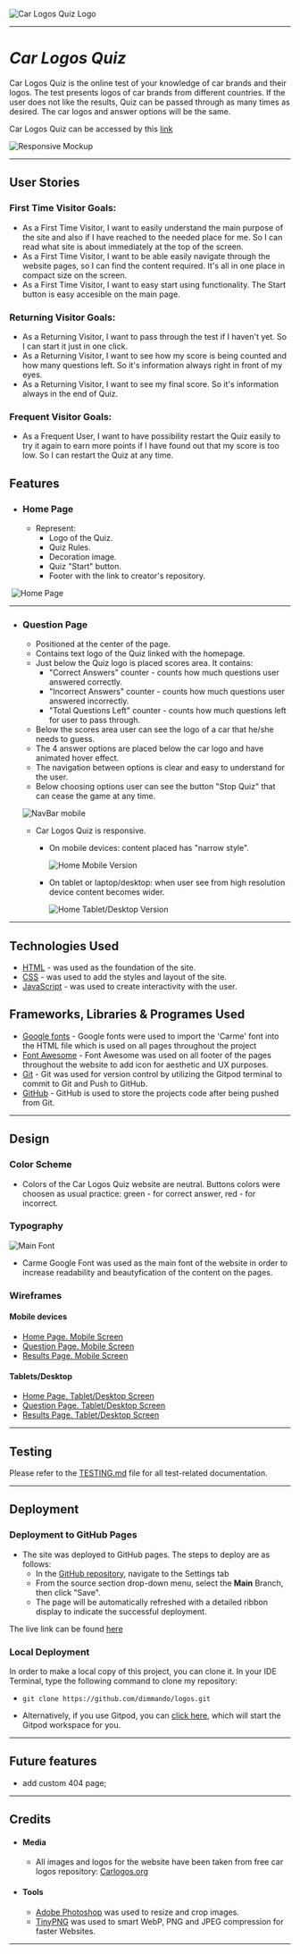![Car Logos Quiz Logo](documentation/quiz-logo.png)

---

# *Car Logos Quiz*

Car Logos Quiz is the online test of your knowledge of car brands and their logos. The test presents logos of car brands from different countries. If the user does not like the results, Quiz can be passed through as many times as desired. The car logos and answer options will be the same.

Car Logos Quiz can be accessed by this [link](https://dimmando.github.io/logos/)

![Responsive Mockup](documentation/responsive.png)

---
## User Stories

### First Time Visitor Goals:

* As a First Time Visitor, I want to easily understand the main purpose of the site and also if I have reached to the needed place for me. So I can read what site is about immediately at the top of the screen.
* As a First Time Visitor, I want to be able easily navigate through the website pages, so I can find the content required. It's all in one place in compact size on the screen.
* As a First Time Visitor, I want to easy start using functionality. The Start button is easy accesible on the main page.

### Returning Visitor Goals:

* As a Returning Visitor, I want to pass through the test if I haven't yet. So I can start it just in one click.
* As a Returning Visitor, I want to see how my score is being counted and how many questions left. So it's information always right in front of my eyes.
* As a Returning Visitor, I want to see my final score.  So it's information always in the end of Quiz.

### Frequent Visitor Goals:

* As a Frequent User, I want to have possibility restart the Quiz easily to try it again to earn more points if I have found out that my score is too low. So I can restart the Quiz at any time.

## Features

+ ### Home Page

    - Represent:
        * Logo of the Quiz.
        * Quiz Rules.
        * Decoration image.
        * Quiz "Start" button.
        * Footer with the link to creator's repository.

​    ![Home Page](documentation/start-page.png)

---

+ ### Question Page
    - Positioned at the center of the page.
    - Contains text logo of the Quiz linked with the homepage.
    - Just below the Quiz logo is placed scores area. It contains:
        * "Correct Answers" counter - counts how much questions user answered correctly.
        * "Incorrect Answers" counter - counts how much questions user answered incorrectly.
        * "Total Questions Left" counter - counts how much questions left for user to pass through.
    - Below the scores area user can see the logo of a car that he/she needs to guess.
    - The 4 answer options are placed below the car logo and have animated hover effect.
    - The navigation between options is clear and easy to understand for the user.
    - Below choosing options user can see the button "Stop Quiz" that can cease the game at any time.
    
    ![NavBar mobile](documentation/choosing.png)

    - Car Logos Quiz is responsive.
        * On mobile devices: content placed has "narrow style".

            ![Home Mobile Version](documentation/mobile.png)
        
        * On tablet or laptop/desktop: when user see from high resolution device content becomes wider.

            ![Home Tablet/Desktop Version](documentation/desktop.png)

---
## Technologies Used

- [HTML](https://developer.mozilla.org/en-US/docs/Web/HTML) - was used as the foundation of the site.
- [CSS](https://developer.mozilla.org/en-US/docs/Web/css) - was used to add the styles and layout of the site.
- [JavaScript](https://developer.mozilla.org/en-US/docs/Web/JavaScript) - was used to create interactivity with the user.

## Frameworks, Libraries & Programes Used
- [Google fonts](https://fonts.google.com) - Google fonts were used to import the 'Carme' font into the HTML file which is used on all pages throughout the project
- [Font Awesome](https://fontawesome.com) - Font Awesome was used on all footer of the pages throughout the website to add icon for aesthetic and UX purposes.
- [Git](https://gitpod.io) - Git was used for version control by utilizing the Gitpod terminal to commit to Git and Push to GitHub.
- [GitHub](https://github.com) - GitHub is used to store the projects code after being pushed from Git.

---
## Design

### Color Scheme

- Сolors of the Car Logos Quiz website are neutral. Buttons colors were choosen as usual practice: green - for correct answer, red - for incorrect.

### Typography

![Main Font](documentation/primary_font.png)

- Carme Google Font was used as the main font of the website in order to increase readability and beautyfication of the content on the pages.

### Wireframes

#### Mobile devices

- [Home Page. Mobile Screen](documentation/mobile_home_page.jpg)
- [Question Page. Mobile Screen](documentation/mobile_question_page.jpg)
- [Results Page. Mobile Screen](documentation/mobile_resulst.jpg)

#### Tablets/Desktop

- [Home Page. Tablet/Desktop Screen](documentation/tablet_home_page.jpg)
- [Question Page. Tablet/Desktop Screen](documentation/tablet_question_page.jpg)
- [Results Page. Tablet/Desktop Screen](documentation/tablet_results_page.jpg)

---

## Testing

Please refer to the [TESTING.md](TESTING.md) file for all test-related documentation.

---


## Deployment

### Deployment to GitHub Pages

- The site was deployed to GitHub pages. The steps to deploy are as follows: 
  - In the [GitHub repository](https://github.com/dimmando/logos), navigate to the Settings tab 
  - From the source section drop-down menu, select the **Main** Branch, then click "Save".
  - The page will be automatically refreshed with a detailed ribbon display to indicate the successful deployment.

The live link can be found [here](https://dimmando.github.io/logos/)

### Local Deployment

In order to make a local copy of this project, you can clone it.
In your IDE Terminal, type the following command to clone my repository:

- `git clone https://github.com/dimmando/logos.git`

- Alternatively, if you use Gitpod, you can [click here](https://gitpod.io/#https://github.com/dimmando/logos), which will start the Gitpod workspace for you.

---

## Future features
- add custom 404 page;

---
## Credits

+ #### Media

    - All images and logos for the website have been taken from free car logos repository:
        [Carlogos.org](https://www.carlogos.org)
    

+ #### Tools

    - [Adobe Photoshop](https://www.adobe.com) was used to resize and crop images.
    - [TinyPNG](https://tinypng.com/) was used to smart WebP, PNG and JPEG compression for faster Websites.
---
